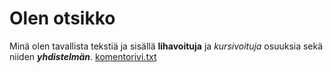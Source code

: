 # Olen otsikko
Minä olen tavallista tekstiä ja sisällä **lihavoituja** ja *kursivoituja* osuuksia sekä niiden ***yhdistelmän***.
[komentorivi.txt](https://github.com/laurelcrelia/ot-harjoitustyo/blob/master/laskarit/viikko1/komentorivi.txt)

